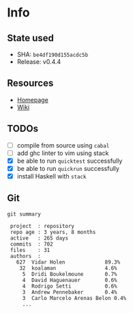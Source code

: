 # Info

## State used
- SHA: `be4df190d155acdc5b`
- Release: v0.4.4

## Resources
- [Homepage](https://www.shellcheck.net/)
- [Wiki](https://github.com/koalaman/shellcheck/wiki)

## TODOs
- [ ] compile from source using `cabal`
- [ ] add ghc linter to vim using stack
- [x] be able to run `quicktest` successfully
- [x] be able to run `quickrun` successfully
- [x] install Haskell with `stack`
 
## Git
`git summary`
```
 project  : repository
 repo age : 3 years, 8 months
 active   : 265 days
 commits  : 702
 files    : 31
 authors  : 
   627	Vidar Holen             89.3%
    32	koalaman                4.6%
     5	Dridi Boukelmoune       0.7%
     4	David Haguenauer        0.6%
     4	Rodrigo Setti           0.6%
     3	Andrew Pennebaker       0.4%
     3	Carlo Marcelo Arenas Belon 0.4%
     ...
```
